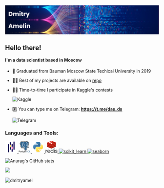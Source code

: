 ![](banner.png)
<h2 align="left">Hello there!</h2>
<h4 align="left">I'm a data scientist based in Moscow</h4>

- 🏫 Graduated from Bauman Moscow State Techical University in 2019
- 👨‍💻 Best of my projects are available on [repo](https://github.com/dmitryamel/portfolio)
- 🧑‍🔬 Time-to-time I participate in Kaggle's contests

  ![Kaggle](https://img.shields.io/badge/Kaggle-035a7d?style=for-the-badge&logo=kaggle&logoColor=white)
  
- #️⃣ You can type me on Telegram: **https://t.me/das_ds**

  ![Telegram](https://img.shields.io/badge/Telegram-2CA5E0?style=for-the-badge&logo=telegram&logoColor=white)
  
<h3 align="left">Languages and Tools:</h3>
<p align="left"> <a href="https://pandas.pydata.org/" target="_blank" rel="noreferrer"> <img src="https://raw.githubusercontent.com/devicons/devicon/2ae2a900d2f041da66e950e4d48052658d850630/icons/pandas/pandas-original.svg" alt="pandas" width="40" height="40"/> </a> <a href="https://www.postgresql.org" target="_blank" rel="noreferrer"> <img src="https://raw.githubusercontent.com/devicons/devicon/master/icons/postgresql/postgresql-original-wordmark.svg" alt="postgresql" width="40" height="40"/> </a> <a href="https://www.python.org" target="_blank" rel="noreferrer"> <img src="https://raw.githubusercontent.com/devicons/devicon/master/icons/python/python-original.svg" alt="python" width="40" height="40"/> </a> <a href="https://redis.io" target="_blank" rel="noreferrer"> <img src="https://raw.githubusercontent.com/devicons/devicon/master/icons/redis/redis-original-wordmark.svg" alt="redis" width="40" height="40"/> </a> <a href="https://scikit-learn.org/" target="_blank" rel="noreferrer"> <img src="https://upload.wikimedia.org/wikipedia/commons/0/05/Scikit_learn_logo_small.svg" alt="scikit_learn" width="40" height="40"/> </a> <a href="https://seaborn.pydata.org/" target="_blank" rel="noreferrer"> <img src="https://seaborn.pydata.org/_images/logo-mark-lightbg.svg" alt="seaborn" width="40" height="40"/> </a> 
 </p>


![Anurag's GitHub stats](https://github-readme-stats.vercel.app/api?username=dmitryamel&show_icons=true&theme=radical)

![](https://komarev.com/ghpvc/?dmitryamel)
<p align="left"> <img src="https://komarev.com/ghpvc/?username=dmitryamel&label=Profile%20views&color=0eb429&style=flat" alt="dmitryamel" /> </p>
